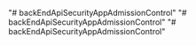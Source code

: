 "# backEndApiSecurityAppAdmissionControl" 
"# backEndApiSecurityAppAdmissionControl" 
"# backEndApiSecurityAppAdmissionControl" 
